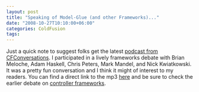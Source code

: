```yaml
---
layout: post
title: "Speaking of Model-Glue (and other Frameworks)..."
date: "2008-10-27T10:10:00+06:00"
categories: ColdFusion 
tags: 
---
```


Just a quick note to suggest folks get the latest <a href="http://www.cfconversations.com/">podcast from CFConversations</a>. I participated in a lively frameworks debate with Brian Meloche, Adam Haskell, Chris Peters, Mark Mandel, and Nick Kwiatkowski. It was a pretty fun conversation and I think it might of interest to my readers. You can find a direct link to the mp3 <a href="http://www.cfconversations.com/enclosures/CFConversations020%2Emp3">here</a> and be sure to check the earlier debate on <a href="http://www.cfconversations.com/index.cfm/2008/10/19/CFConversations-19-Roundtable-6-Controller-based-Frameworks-Part-1">controller frameworks</a>.